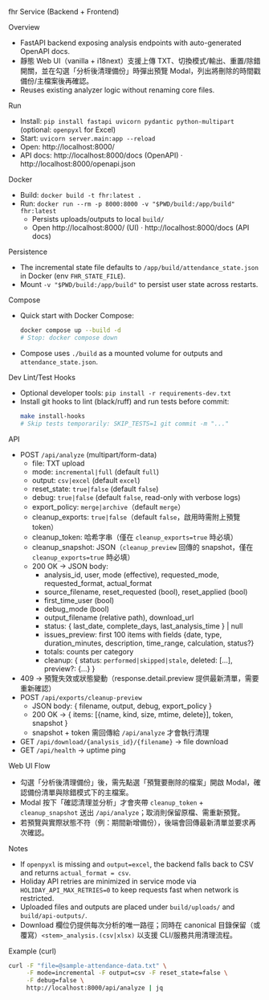 fhr Service (Backend + Frontend)

Overview
- FastAPI backend exposing analysis endpoints with auto-generated OpenAPI docs.
- 靜態 Web UI（vanilla + i18next）支援上傳 TXT、切換模式/輸出、重置/除錯開關，並在勾選「分析後清理備份」時彈出預覽 Modal，列出將刪除的時間戳備份/主檔案後再確認。
- Reuses existing analyzer logic without renaming core files.

Run
- Install: `pip install fastapi uvicorn pydantic python-multipart` (optional: `openpyxl` for Excel)
- Start: `uvicorn server.main:app --reload`
- Open: http://localhost:8000/
- API docs: http://localhost:8000/docs (OpenAPI) · http://localhost:8000/openapi.json

Docker
- Build: `docker build -t fhr:latest .`
- Run: `docker run --rm -p 8000:8000 -v "$PWD/build:/app/build" fhr:latest`
  - Persists uploads/outputs to local `build/`
  - Open http://localhost:8000/ (UI) · http://localhost:8000/docs (API docs)

Persistence
- The incremental state file defaults to `/app/build/attendance_state.json` in Docker (env `FHR_STATE_FILE`).
- Mount `-v "$PWD/build:/app/build"` to persist user state across restarts.

Compose
- Quick start with Docker Compose:
  ```bash
  docker compose up --build -d
  # Stop: docker compose down
  ```
- Compose uses `./build` as a mounted volume for outputs and `attendance_state.json`.

Dev Lint/Test Hooks
- Optional developer tools: `pip install -r requirements-dev.txt`
- Install git hooks to lint (black/ruff) and run tests before commit:
  ```bash
  make install-hooks
  # Skip tests temporarily: SKIP_TESTS=1 git commit -m "..."
  ```

API
- POST `/api/analyze` (multipart/form-data)
  - file: TXT upload
  - mode: `incremental|full` (default `full`)
  - output: `csv|excel` (default `excel`)
  - reset_state: `true|false` (default `false`)
  - debug: `true|false` (default `false`, read-only with verbose logs)
  - export_policy: `merge|archive`（default `merge`）
  - cleanup_exports: `true|false`（default `false`，啟用時需附上預覽 token）
  - cleanup_token: 哈希字串（僅在 `cleanup_exports=true` 時必填）
  - cleanup_snapshot: JSON（`cleanup_preview` 回傳的 snapshot，僅在 `cleanup_exports=true` 時必填）
  - 200 OK → JSON body:
    - analysis_id, user, mode (effective), requested_mode, requested_format, actual_format
    - source_filename, reset_requested (bool), reset_applied (bool)
    - first_time_user (bool)
    - debug_mode (bool)
    - output_filename (relative path), download_url
    - status: { last_date, complete_days, last_analysis_time } | null
    - issues_preview: first 100 items with fields {date, type, duration_minutes, description, time_range, calculation, status?}
    - totals: counts per category
     - cleanup: { status: `performed|skipped|stale`, deleted: [...], preview?: {...} }
- 409 → 預覽失效或狀態變動（response.detail.preview 提供最新清單，需要重新確認）
- POST `/api/exports/cleanup-preview`
  - JSON body: { filename, output, debug, export_policy }
  - 200 OK → { items: [{name, kind, size, mtime, delete}], token, snapshot }
  - snapshot + token 需回傳給 `/api/analyze` 才會執行清理
- GET `/api/download/{analysis_id}/{filename}` → file download
- GET `/api/health` → uptime ping

Web UI Flow
- 勾選「分析後清理備份」後，需先點選「預覽要刪除的檔案」開啟 Modal，確認備份清單與除錯模式下的主檔案。
- Modal 按下「確認清理並分析」才會夾帶 `cleanup_token` + `cleanup_snapshot` 送出 `/api/analyze`；取消則保留原檔、需重新預覽。
- 若預覽與實際狀態不符（例：期間新增備份），後端會回傳最新清單並要求再次確認。

Notes
- If `openpyxl` is missing and `output=excel`, the backend falls back to CSV and returns `actual_format = csv`.
- Holiday API retries are minimized in service mode via `HOLIDAY_API_MAX_RETRIES=0` to keep requests fast when network is restricted.
- Uploaded files and outputs are placed under `build/uploads/` and `build/api-outputs/`.
- Download 欄位仍提供每次分析的唯一路徑；同時在 canonical 目錄保留（或覆寫）`<stem>_analysis.(csv|xlsx)` 以支援 CLI/服務共用清理流程。

Example (curl)
```bash
curl -F "file=@sample-attendance-data.txt" \
     -F mode=incremental -F output=csv -F reset_state=false \
     -F debug=false \
     http://localhost:8000/api/analyze | jq
```
